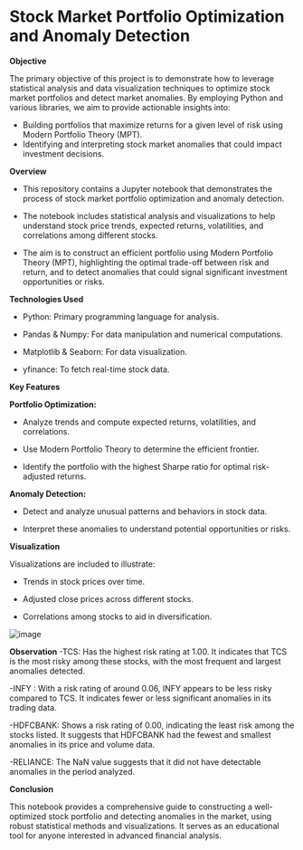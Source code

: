 # Stock Market Portfolio Optimization and Anomaly Detection


**Objective**

The primary objective of this project is to demonstrate how to leverage statistical analysis and data visualization techniques to optimize stock market portfolios and detect market anomalies. By employing Python and various libraries, we aim to provide actionable insights into:

- Building portfolios that maximize returns for a given level of risk using Modern Portfolio Theory (MPT).
- Identifying and interpreting stock market anomalies that could impact investment decisions.


  
**Overview**

- This repository contains a Jupyter notebook that demonstrates the process of stock market portfolio optimization and anomaly detection.
  
- The notebook includes statistical analysis and visualizations to help understand stock price trends, expected returns, volatilities, and correlations among different stocks.

- The aim is to construct an efficient portfolio using Modern Portfolio Theory (MPT), highlighting the optimal trade-off between risk and return, and to detect anomalies that could signal significant investment opportunities or risks.



**Technologies Used**
- Python: Primary programming language for analysis.
  
- Pandas & Numpy: For data manipulation and numerical computations.
  
- Matplotlib & Seaborn: For data visualization.

- yfinance: To fetch real-time stock data.



**Key Features**


**Portfolio Optimization:**

- Analyze trends and compute expected returns, volatilities, and correlations.
  
- Use Modern Portfolio Theory to determine the efficient frontier.
  
- Identify the portfolio with the highest Sharpe ratio for optimal risk-adjusted returns.

  
**Anomaly Detection:**

- Detect and analyze unusual patterns and behaviors in stock data.

- Interpret these anomalies to understand potential opportunities or risks.


  
**Visualization**

Visualizations are included to illustrate:

- Trends in stock prices over time.
  
- Adjusted close prices across different stocks.
  
- Correlations among stocks to aid in diversification.



![image](https://github.com/user-attachments/assets/2cc762e5-7d49-43f6-8d85-e664f62d89ed)

**Observation**
-TCS: Has the highest risk rating at 1.00. It indicates that TCS is the most risky among these stocks, with the most frequent and largest anomalies detected.

-INFY : With a risk rating of around 0.06, INFY appears to be less risky compared to TCS. It indicates fewer or less significant anomalies in its trading data.

-HDFCBANK: Shows a risk rating of 0.00, indicating the least risk among the stocks listed. It suggests that HDFCBANK had the fewest and smallest anomalies in its price and volume data.

-RELIANCE: The NaN value suggests that it did not have detectable anomalies in the period analyzed.



  
**Conclusion**


This notebook provides a comprehensive guide to constructing a well-optimized stock portfolio and detecting anomalies in the market, using robust statistical methods and visualizations. It serves as an educational tool for anyone interested in advanced financial analysis.
